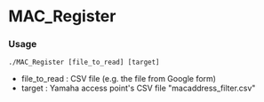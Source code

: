 # MAC\_Register
### Usage
`./MAC_Register [file_to_read] [target]`
* file_to_read : CSV file (e.g. the file from Google form)
* target : Yamaha access point's CSV file "macaddress_filter.csv"
